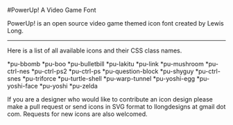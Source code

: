 #PowerUp! A Video Game Font

PowerUp! is an open source video game themed icon font created by Lewis Long.

___

Here is a list of all available icons and their CSS class names.

*pu-bbomb 
*pu-boo 
*pu-bulletbill 
*pu-lakitu 
*pu-link 
*pu-mushroom 
*pu-ctrl-nes 
*pu-ctrl-ps2 
*pu-ctrl-ps 
*pu-question-block 
*pu-shyguy 
*pu-ctrl-snes 
*pu-triforce 
*pu-turtle-shell 
*pu-warp-tunnel 
*pu-yoshi-egg 
*pu-yoshi-face 
*pu-yoshi 
*pu-zelda

If you are a designer who would like to contribute an icon design please make a pull request or send icons in SVG format to llongdesigns at gmail dot com. Requests for new icons are also welcomed.